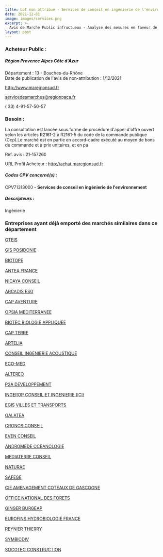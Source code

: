 ```yaml
---
title: Lot non attribué - Services de conseil en ingénierie de l'environnement
date: 2021-12-01
image: images/services.png
excerpt: >-
  Avis de Marché Public infructueux - Analyse des mesures en faveur de la décarbonation des transports et aide à la décision, selon le coût d'abattement des émissions de gaz à effet de serre
layout: post
---
```


### Acheteur Public :
##### Région Provence Alpes Côte d'Azur
Département : 13 - Bouches-du-Rhône<br/>
Date de publication de l'avis de non-attribution : 1/12/2021


http://www.maregionsud.fr

servicedesmarches@regionpaca.fr

( 33) 4-91-57-50-57
### Besoin :

La consultation est lancée sous forme de procédure d'appel d'offre ouvert selon les articles R2161-2 à R2161-5 du code de la commande publique (Ccp).Le marché est en partie en accord-cadre exécuté au moyen de bons de commande et à prix unitaires, et en pa

Ref. avis : 21-157260

URL Profil Acheteur : http://achat.maregionsud.fr

##### Codes CPV concerné(s) :
CPV71313000 - **Services de conseil en ingénierie de l'environnement** <br/>

##### Descripteurs :
Ingénierie <br/>

### Entreprises ayant déjà emporté des marchés similaires dans ce département
<a href="/entreprise-548/siren-338329469">OTEIS</a><br/><br/>
<a href="/entreprise-548/siren-338863699">GIS POSIDONIE</a><br/><br/>
<a href="/entreprise-553/siren-390613610">BIOTOPE</a><br/><br/>
<a href="/entreprise-554/siren-393206735">ANTEA FRANCE</a><br/><br/>
<a href="/entreprise-554/siren-393212311">NICAYA CONSEIL</a><br/><br/>
<a href="/entreprise-555/siren-401503792">ARCADIS ESG</a><br/><br/>
<a href="/entreprise-560/siren-433405248">CAP AVENTURE</a><br/><br/>
<a href="/entreprise-560/siren-434074209">OPSIA MEDITERRANEE</a><br/><br/>
<a href="/entreprise-560/siren-434159778">BIOTEC BIOLOGIE APPLIQUEE</a><br/><br/>
<a href="/entreprise-561/siren-438774127">CAP TERRE</a><br/><br/>
<a href="/entreprise-562/siren-444523526">ARTELIA</a><br/><br/>
<a href="/entreprise-562/siren-447518937">CONSEIL INGENIERIE ACOUSTIQUE</a><br/><br/>
<a href="/entreprise-563/siren-450328315">ECO-MED</a><br/><br/>
<a href="/entreprise-563/siren-453686966">ALTEREO</a><br/><br/>
<a href="/entreprise-563/siren-477538300">P2A DEVELOPPEMENT</a><br/><br/>
<a href="/entreprise-565/siren-489626135">INGEROP CONSEIL ET INGENIERIE (ICI)</a><br/><br/>
<a href="/entreprise-566/siren-493334429">EGIS VILLES ET TRANSPORTS</a><br/><br/>
<a href="/entreprise-566/siren-494179690">GALATEA</a><br/><br/>
<a href="/entreprise-567/siren-497527697">CRONOS CONSEIL</a><br/><br/>
<a href="/entreprise-568/siren-502249550">EVEN CONSEIL</a><br/><br/>
<a href="/entreprise-568/siren-503122418">ANDROMEDE OCEANOLOGIE</a><br/><br/>
<a href="/entreprise-571/siren-530710029">MEDIATERRE CONSEIL</a><br/><br/>
<a href="/entreprise-572/siren-538986233">NATURAE</a><br/><br/>
<a href="/entreprise-572/siren-542021829">SAFEGE</a><br/><br/>
<a href="/entreprise-573/siren-592780233">CIE AMENAGEMENT COTEAUX DE GASCOGNE</a><br/><br/>
<a href="/entreprise-573/siren-662043116">OFFICE NATIONAL DES FORETS</a><br/><br/>
<a href="/entreprise-573/siren-682008222">GINGER BURGEAP</a><br/><br/>
<a href="/entreprise-578/siren-814901906">EUROFINS HYDROBIOLOGIE FRANCE</a><br/><br/>
<a href="/entreprise-579/siren-823655394">REYNIER THIERRY</a><br/><br/>
<a href="/entreprise-580/siren-832798698">SYMBIODIV</a><br/><br/>
<a href="/entreprise-580/siren-834157513">SOCOTEC CONSTRUCTION</a><br/><br/>
